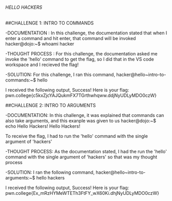 ###### HELLO HACKERS #########

##CHALLENGE 1: INTRO TO COMMANDS

-DOCUMENTATION : 
In this challenge, the documentation stated that when I enter a command and hit enter, that command will be invoked
hacker@dojo:~$ whoami
hacker

-THOUGHT PROCESS : 
For this challenge, the documentation asked me invoke the 'hello' command to get the flag, so I did that in the VS code workspace and I recieved the flag!

-SOLUTION: 
For this challenge, I ran this command,
hacker@hello~intro-to-commands:~$ hello

I received the following output,
Success! Here is your flag:
pwn.college{c5kxZjcYAJQukmFX7TGrthwhqww.ddjNyUDLyMDO0czW}

##CHALLENGE 2: INTRO TO ARGUMENTS

-DOCUMENTATION:
In this challenge, it was explained that commands can also take arguments, and this exanple was given to us
hacker@dojo:~$ echo Hello Hackers!
Hello Hackers!

To receive the flag, I had to run the 'hello' command with the single argument of 'hackers'

-THOUGHT PROCESS: 
As the documentation stated, I had the run the 'hello' command with the single argument of 'hackers' so that was my thought process

-SOLUTION:
I ran the following command,
hacker@hello~intro-to-arguments:~$ hello hackers

I received the following output,
Success! Here is your flag:
pwn.college{Ex_mRzHYMeWTETh3FtFY_wX60Ki.dhjNyUDLyMDO0czW}




